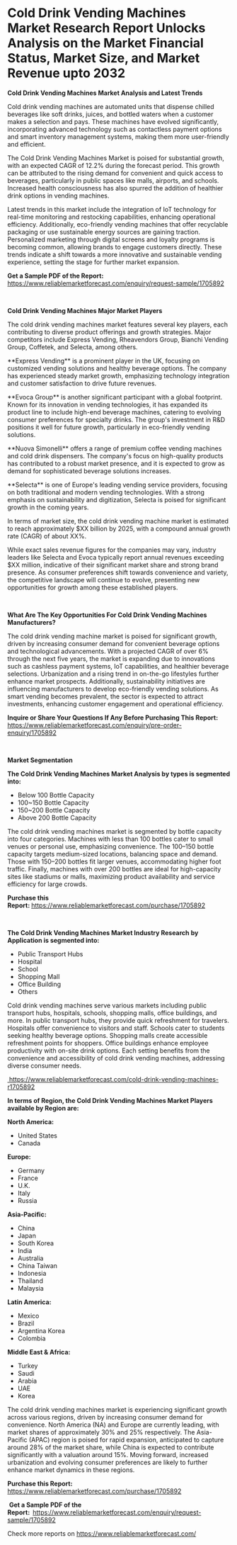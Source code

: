<p><h1>Cold Drink Vending Machines Market Research Report Unlocks Analysis on the Market Financial Status, Market Size, and Market Revenue upto 2032</h1></p><p><strong>Cold Drink Vending Machines Market Analysis and Latest Trends</strong></p>
<p><p>Cold drink vending machines are automated units that dispense chilled beverages like soft drinks, juices, and bottled waters when a customer makes a selection and pays. These machines have evolved significantly, incorporating advanced technology such as contactless payment options and smart inventory management systems, making them more user-friendly and efficient.</p><p>The Cold Drink Vending Machines Market is poised for substantial growth, with an expected CAGR of 12.2% during the forecast period. This growth can be attributed to the rising demand for convenient and quick access to beverages, particularly in public spaces like malls, airports, and schools. Increased health consciousness has also spurred the addition of healthier drink options in vending machines.</p><p>Latest trends in this market include the integration of IoT technology for real-time monitoring and restocking capabilities, enhancing operational efficiency. Additionally, eco-friendly vending machines that offer recyclable packaging or use sustainable energy sources are gaining traction. Personalized marketing through digital screens and loyalty programs is becoming common, allowing brands to engage customers directly. These trends indicate a shift towards a more innovative and sustainable vending experience, setting the stage for further market expansion.</p></p>
<p><strong>Get a Sample PDF of the Report:&nbsp;</strong> <a href="https://www.reliablemarketforecast.com/enquiry/request-sample/1705892?utm_campaign=2218&utm_medium=2&utm_source=Github&utm_content=ia&utm_term=22022025&utm_id=cold-drink-vending-machines">https://www.reliablemarketforecast.com/enquiry/request-sample/1705892</a></p>
<p>&nbsp;</p>
<p><strong>Cold Drink Vending Machines Major Market Players</strong></p>
<p><p>The cold drink vending machines market features several key players, each contributing to diverse product offerings and growth strategies. Major competitors include Express Vending, Rheavendors Group, Bianchi Vending Group, Coffetek, and Selecta, among others.</p><p>**Express Vending** is a prominent player in the UK, focusing on customized vending solutions and healthy beverage options. The company has experienced steady market growth, emphasizing technology integration and customer satisfaction to drive future revenues.</p><p>**Evoca Group** is another significant participant with a global footprint. Known for its innovation in vending technologies, it has expanded its product line to include high-end beverage machines, catering to evolving consumer preferences for specialty drinks. The group's investment in R&D positions it well for future growth, particularly in eco-friendly vending solutions.</p><p>**Nuova Simonelli** offers a range of premium coffee vending machines and cold drink dispensers. The company's focus on high-quality products has contributed to a robust market presence, and it is expected to grow as demand for sophisticated beverage solutions increases.</p><p>**Selecta** is one of Europe's leading vending service providers, focusing on both traditional and modern vending technologies. With a strong emphasis on sustainability and digitization, Selecta is poised for significant growth in the coming years.</p><p>In terms of market size, the cold drink vending machine market is estimated to reach approximately $XX billion by 2025, with a compound annual growth rate (CAGR) of about XX%. </p><p>While exact sales revenue figures for the companies may vary, industry leaders like Selecta and Evoca typically report annual revenues exceeding $XX million, indicative of their significant market share and strong brand presence. As consumer preferences shift towards convenience and variety, the competitive landscape will continue to evolve, presenting new opportunities for growth among these established players.</p></p>
<p>&nbsp;</p>
<p><strong>What Are The Key Opportunities For Cold Drink Vending Machines Manufacturers?</strong></p>
<p><p>The cold drink vending machine market is poised for significant growth, driven by increasing consumer demand for convenient beverage options and technological advancements. With a projected CAGR of over 6% through the next five years, the market is expanding due to innovations such as cashless payment systems, IoT capabilities, and healthier beverage selections. Urbanization and a rising trend in on-the-go lifestyles further enhance market prospects. Additionally, sustainability initiatives are influencing manufacturers to develop eco-friendly vending solutions. As smart vending becomes prevalent, the sector is expected to attract investments, enhancing customer engagement and operational efficiency.</p></p>
<p><strong>Inquire or Share Your Questions If Any Before Purchasing This Report:</strong> <a href="https://www.reliablemarketforecast.com/enquiry/pre-order-enquiry/1705892?utm_campaign=2218&utm_medium=2&utm_source=Github&utm_content=ia&utm_term=22022025&utm_id=cold-drink-vending-machines">https://www.reliablemarketforecast.com/enquiry/pre-order-enquiry/1705892</a></p>
<p>&nbsp;</p>
<p><strong>Market Segmentation</strong></p>
<p><strong>The Cold Drink Vending Machines Market Analysis by types is segmented into:</strong></p>
<p><ul><li>Below 100 Bottle Capacity</li><li>100~150 Bottle Capacity</li><li>150~200 Bottle Capacity</li><li>Above 200 Bottle Capacity</li></ul></p>
<p><p>The cold drink vending machines market is segmented by bottle capacity into four categories. Machines with less than 100 bottles cater to small venues or personal use, emphasizing convenience. The 100–150 bottle capacity targets medium-sized locations, balancing space and demand. Those with 150–200 bottles fit larger venues, accommodating higher foot traffic. Finally, machines with over 200 bottles are ideal for high-capacity sites like stadiums or malls, maximizing product availability and service efficiency for large crowds.</p></p>
<p><strong>Purchase this Report:&nbsp;</strong><a href="https://www.reliablemarketforecast.com/purchase/1705892?utm_campaign=2218&utm_medium=2&utm_source=Github&utm_content=ia&utm_term=22022025&utm_id=cold-drink-vending-machines">https://www.reliablemarketforecast.com/purchase/1705892</a></p>
<p>&nbsp;</p>
<p><strong>The Cold Drink Vending Machines Market Industry Research by Application is segmented into:</strong></p>
<p><ul><li>Public Transport Hubs</li><li>Hospital</li><li>School</li><li>Shopping Mall</li><li>Office Building</li><li>Others</li></ul></p>
<p><p>Cold drink vending machines serve various markets including public transport hubs, hospitals, schools, shopping malls, office buildings, and more. In public transport hubs, they provide quick refreshment for travelers. Hospitals offer convenience to visitors and staff. Schools cater to students seeking healthy beverage options. Shopping malls create accessible refreshment points for shoppers. Office buildings enhance employee productivity with on-site drink options. Each setting benefits from the convenience and accessibility of cold drink vending machines, addressing diverse consumer needs.</p></p>
<p><a href="https://www.reliablemarketforecast.com/cold-drink-vending-machines-r1705892?utm_campaign=2218&utm_medium=2&utm_source=Github&utm_content=ia&utm_term=22022025&utm_id=cold-drink-vending-machines">&nbsp;https://www.reliablemarketforecast.com/cold-drink-vending-machines-r1705892</a></p>
<p><strong>In terms of Region, the Cold Drink Vending Machines Market Players available by Region are:</strong></p>
<p>
    <p> <strong> North America: </strong>
        <ul>
            <li>United States</li>
            <li>Canada</li>
        </ul>
        </p> 
    <p> <strong> Europe: </strong>
        <ul>
            <li>Germany</li>
            <li>France</li>
            <li>U.K.</li>
            <li>Italy</li>
            <li>Russia</li>
        </ul>
        </p> 
    <p> <strong> Asia-Pacific: </strong>
        <ul>
            <li>China</li>
            <li>Japan</li>
            <li>South Korea</li>
            <li>India</li>
            <li>Australia</li>
            <li>China Taiwan</li>
            <li>Indonesia</li>
            <li>Thailand</li>
            <li>Malaysia</li>
        </ul>
        </p> 
    <p> <strong> Latin America: </strong>
        <ul>
            <li>Mexico</li>
            <li>Brazil</li>
            <li>Argentina Korea</li>
            <li>Colombia</li>
        </ul>
        </p> 
    <p> <strong> Middle East & Africa: </strong>
        <ul>
            <li>Turkey</li>
            <li>Saudi</li>
            <li>Arabia</li>
            <li>UAE</li>
            <li>Korea</li>
        </ul>
    </p>
    </p>
<p><p>The cold drink vending machines market is experiencing significant growth across various regions, driven by increasing consumer demand for convenience. North America (NA) and Europe are currently leading, with market shares of approximately 30% and 25% respectively. The Asia-Pacific (APAC) region is poised for rapid expansion, anticipated to capture around 28% of the market share, while China is expected to contribute significantly with a valuation around 15%. Moving forward, increased urbanization and evolving consumer preferences are likely to further enhance market dynamics in these regions.</p></p>
<p><strong>Purchase this Report: </strong><a href="https://www.reliablemarketforecast.com/purchase/1705892?utm_campaign=2218&utm_medium=2&utm_source=Github&utm_content=ia&utm_term=22022025&utm_id=cold-drink-vending-machines">https://www.reliablemarketforecast.com/purchase/1705892</a></p>
<p>&nbsp;<strong>Get a Sample PDF of the Report:&nbsp;&nbsp;</strong><a href="https://www.reliablemarketforecast.com/enquiry/request-sample/1705892?utm_campaign=2218&utm_medium=2&utm_source=Github&utm_content=ia&utm_term=22022025&utm_id=cold-drink-vending-machines">https://www.reliablemarketforecast.com/enquiry/request-sample/1705892</a></p>
<p><strong></strong></p>
<p>Check more reports on <a href="https://www.reliablemarketforecast.com/?utm_campaign=2218&utm_medium=2&utm_source=Github&utm_content=ia&utm_term=22022025&utm_id=cold-drink-vending-machines">https://www.reliablemarketforecast.com/</a></p>